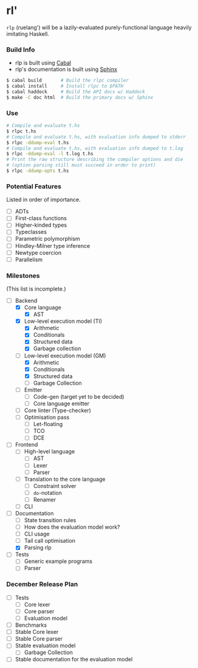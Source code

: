 # rl'

`rlp` (ruelang') will be a lazily-evaluated purely-functional language heavily
imitating Haskell.

### Build Info
* rlp is built using [Cabal](https://www.haskell.org/ghcup/)
* rlp's documentation is built using [Sphinx](https://www.sphinx-doc.org/en/master/)

```sh
$ cabal build       # Build the rlpc compiler
$ cabal install     # Install rlpc to $PATH
$ cabal haddock     # Build the API docs w/ Haddock
$ make -C doc html  # Build the primary docs w/ Sphinx
```

### Use
```sh
# Compile and evaluate t.hs
$ rlpc t.hs
# Compile and evaluate t.hs, with evaluation info dumped to stderr
$ rlpc -ddump-eval t.hs
# Compile and evaluate t.hs, with evaluation info dumped to t.log
$ rlpc -ddump-eval -l t.log t.hs
# Print the raw structure describing the compiler options and die
# (option parsing still must succeed in order to print)
$ rlpc -ddump-opts t.hs
```

### Potential Features
Listed in order of importance.
- [ ] ADTs
- [ ] First-class functions
- [ ] Higher-kinded types
- [ ] Typeclasses
- [ ] Parametric polymorphism
- [ ] Hindley-Milner type inference
- [ ] Newtype coercion
- [ ] Parallelism

### Milestones
(This list is incomplete.)

- [ ] Backend
    - [x] Core language
        - [x] AST
    - [x] Low-level execution model (TI)
        - [x] Arithmetic
        - [x] Conditionals
        - [x] Structured data
        - [x] Garbage collection
    - [ ] Low-level execution model (GM)
        - [x] Arithmetic
        - [x] Conditionals
        - [x] Structured data
        - [ ] Garbage Collection
    - [ ] Emitter
        - [ ] Code-gen (target yet to be decided)
        - [ ] Core language emitter
    - [ ] Core linter (Type-checker)
    - [ ] Optimisation pass
        - [ ] Let-floating
        - [ ] TCO
        - [ ] DCE
- [ ] Frontend
    - [ ] High-level language
        - [ ] AST
        - [ ] Lexer
        - [ ] Parser
    - [ ] Translation to the core language
        - [ ] Constraint solver
        - [ ] `do`-notation
        - [ ] Renamer
    - [ ] CLI
- [ ] Documentation
    - [ ] State transition rules
    - [ ] How does the evaluation model work?
    - [ ] CLI usage
    - [ ] Tail call optimisation
    - [x] Parsing rlp
- [ ] Tests
    - [ ] Generic example programs
    - [ ] Parser

### December Release Plan
- [ ] Tests
    - [ ] Core lexer
    - [ ] Core parser
    - [ ] Evaluation model
- [ ] Benchmarks
- [ ] Stable Core lexer
- [ ] Stable Core parser
- [ ] Stable evaluation model
    - [ ] Garbage Collection
- [ ] Stable documentation for the evaluation model
